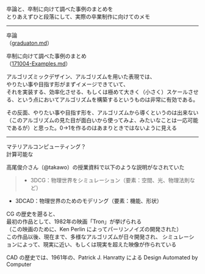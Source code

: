 卒論と、卒制に向けて調べた事例のまとめを  
とりあえずひと段落にして、実際の卒業制作に向けてのメモ  

---  

卒論  
（[graduaton.md](https://github.com/naysok/graduation/blob/master/graduation.md)）  

卒制に向けて調べた事例のまとめ  
（[171004-Examples.md](https://github.com/naysok/graduation/blob/master/171004-Examples.md)）



アルゴリズミックデザイン、アルゴリズムを用いた表現では、  
やりたい事や目指す形がまずイメージできていて、  
それを実装する、効率化させる、もしくは極めて大きく（小さく）スケールさせる、という点においてアルゴリズムを構築するというものは非常に有効である。  

その反面、やりたい事や目指す形を、アルゴリズムから導くというのは出来ない（このアルゴリズムの見た目が面白いから使ってみよ、みたいなことは一応可能であるが）と思った。0→1を作るのはあまりときではないように見える  


---


マテリアルコンピューティング？  
計算可能な


高尾俊介さん（@takawo）の授業資料で以下のような説明がなされていた  
>- 3DCG：物理世界をシミュレーション（要素：空間、光、物理法則など）
- 3DCAD：物理世界のためのモデリング（要素：機能、形状）


CG の歴史を遡ると、  
最初の作品として、1982年の映画「Tron」が挙げられる  
（この映画のために、Ken Perlin によってパーリンノイズの開発された）  
この作品以後、現在まで、多様なアルゴリズムが日々開発され、
シミュレーションによって、現実に近い、もしくは現実を超えた映像が作られている  

CAD の歴史では、1961年の、Patrick J. Hanratty による Design Automated by Computer

